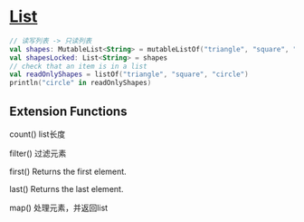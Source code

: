# [List](https://kotlinlang.org/api/latest/jvm/stdlib/kotlin.collections/-list/)

```kotlin
// 读写列表 -> 只读列表
val shapes: MutableList<String> = mutableListOf("triangle", "square", "circle")
val shapesLocked: List<String> = shapes
// check that an item is in a list
val readOnlyShapes = listOf("triangle", "square", "circle")
println("circle" in readOnlyShapes)
```

## Extension Functions

count() list长度

filter() 过滤元素

first() Returns the first element.

last() Returns the last element.

map() 处理元素，并返回list
